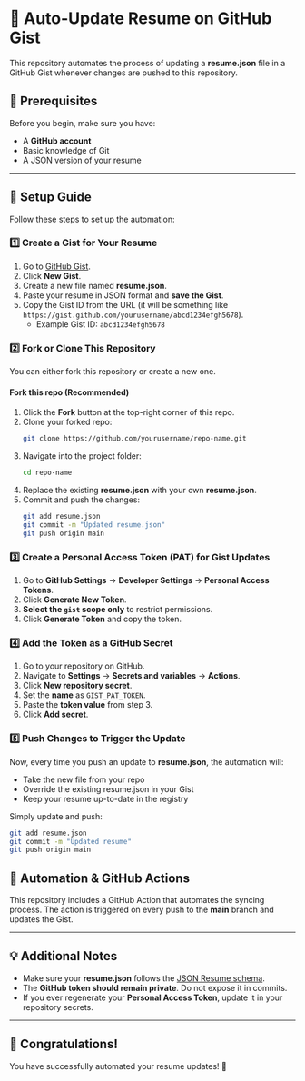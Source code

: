 # 🚀 Auto-Update Resume on GitHub Gist

This repository automates the process of updating a **resume.json** file in a GitHub Gist whenever changes are pushed to this repository.

## 📌 Prerequisites

Before you begin, make sure you have:

- A **GitHub account**
- Basic knowledge of Git
- A JSON version of your resume

---

## 📜 Setup Guide

Follow these steps to set up the automation:

### **1️⃣ Create a Gist for Your Resume**

1. Go to [GitHub Gist](https://gist.github.com/).
2. Click **New Gist**.
3. Create a new file named **resume.json**.
4. Paste your resume in JSON format and **save the Gist**.
5. Copy the Gist ID from the URL (it will be something like `https://gist.github.com/yourusername/abcd1234efgh5678`).
   - Example Gist ID: `abcd1234efgh5678`

### **2️⃣ Fork or Clone This Repository**

You can either fork this repository or create a new one.

#### **Fork this repo (Recommended)**

1. Click the **Fork** button at the top-right corner of this repo.
2. Clone your forked repo:
   ```sh
   git clone https://github.com/yourusername/repo-name.git
   ```
3. Navigate into the project folder:
   ```sh
   cd repo-name
   ```
4. Replace the existing **resume.json** with your own **resume.json**.
5. Commit and push the changes:
   ```sh
   git add resume.json
   git commit -m "Updated resume.json"
   git push origin main
   ```

### **3️⃣ Create a Personal Access Token (PAT) for Gist Updates**

1. Go to **GitHub Settings** → **Developer Settings** → **Personal Access Tokens**.
2. Click **Generate New Token**.
3. **Select the `gist` scope only** to restrict permissions.
4. Click **Generate Token** and copy the token.

### **4️⃣ Add the Token as a GitHub Secret**

1. Go to your repository on GitHub.
2. Navigate to **Settings** → **Secrets and variables** → **Actions**.
3. Click **New repository secret**.
4. Set the **name** as `GIST_PAT_TOKEN`.
5. Paste the **token value** from step 3.
6. Click **Add secret**.

### **5️⃣ Push Changes to Trigger the Update**

Now, every time you push an update to **resume.json**, the automation will:

- Take the new file from your repo
- Override the existing resume.json in your Gist
- Keep your resume up-to-date in the registry

Simply update and push:

```sh
git add resume.json
git commit -m "Updated resume"
git push origin main
```

## 🎯 Automation & GitHub Actions

This repository includes a GitHub Action that automates the syncing process. The action is triggered on every push to the **main** branch and updates the Gist.

---

## 💡 Additional Notes

- Make sure your **resume.json** follows the [JSON Resume schema](https://jsonresume.org/).
- The **GitHub token should remain private**. Do not expose it in commits.
- If you ever regenerate your **Personal Access Token**, update it in your repository secrets.

---

## 🎉 Congratulations!

You have successfully automated your resume updates! 🚀

